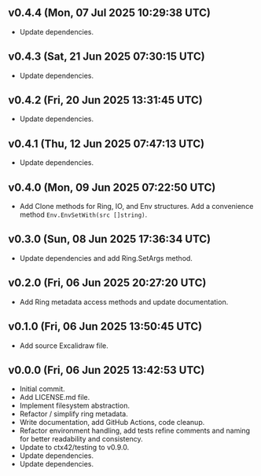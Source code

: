 ## v0.4.4 (Mon, 07 Jul 2025 10:29:38 UTC)
- Update dependencies.

## v0.4.3 (Sat, 21 Jun 2025 07:30:15 UTC)
- Update dependencies.

## v0.4.2 (Fri, 20 Jun 2025 13:31:45 UTC)
- Update dependencies.

## v0.4.1 (Thu, 12 Jun 2025 07:47:13 UTC)
- Update dependencies.

## v0.4.0 (Mon, 09 Jun 2025 07:22:50 UTC)
- Add Clone methods for Ring, IO, and Env structures. Add a convenience method `Env.EnvSetWith(src []string)`.

## v0.3.0 (Sun, 08 Jun 2025 17:36:34 UTC)
- Update dependencies and add Ring.SetArgs method.

## v0.2.0 (Fri, 06 Jun 2025 20:27:20 UTC)
- Add Ring metadata access methods and update documentation.

## v0.1.0 (Fri, 06 Jun 2025 13:50:45 UTC)
- Add source Excalidraw file.

## v0.0.0 (Fri, 06 Jun 2025 13:42:53 UTC)
- Initial commit.
- Add LICENSE.md file.
- Implement filesystem abstraction.
- Refactor / simplify ring metadata.
- Write documentation, add GitHub Actions, code cleanup.
- Refactor environment handling, add tests refine comments and naming for better readability and consistency.
- Update to ctx42/testing to v0.9.0.
- Update dependencies.
- Update dependencies.


